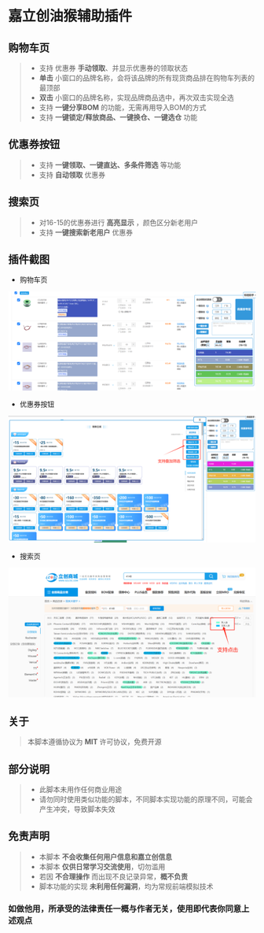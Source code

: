 # 嘉立创油猴辅助插件

## 购物车页

> - 支持 优惠券 __手动领取__、并显示优惠券的领取状态
> - __单击__ 小窗口的品牌名称，会将该品牌的所有现货商品排在购物车列表的最顶部
> - __双击__ 小窗口的品牌名称，实现品牌商品选中，再次双击实现全选
> - 支持 __一键分享BOM__ 的功能，无需再用导入BOM的方式
> - 支持 __一键锁定/释放商品、一键换仓、一键选仓__ 功能
>

## 优惠券按钮

> - 支持 __一键领取、一键直达、多条件筛选__ 等功能
> - 支持 __自动领取__ 优惠券

## 搜索页

> - 对16-15的优惠券进行 __高亮显示__ ，颜色区分新老用户
> - 支持 __一键搜索新老用户__ 优惠券

## 插件截图

- 购物车页

![[购物车页](https://cart.szlcsc.com/cart/display.html)](/assets/cart_page.png)

- 优惠券按钮

![[优惠券页](https://www.szlcsc.com/huodong.html)](/assets/coupon_page_.png)  

- 搜索页

![[搜索页](https://so.szlcsc.com/global.html)](/assets/search_page_.png)

## 关于

> 本脚本遵循协议为 __MIT__ 许可协议，免费开源

## 部分说明

> - 此脚本未用作任何商业用途  
> - 请勿同时使用类似功能的脚本，不同脚本实现功能的原理不同，可能会产生冲突，导致脚本失效  

## 免责声明

> - 本脚本 __不会收集任何用户信息和嘉立创信息__  
> - 本脚本 __仅供日常学习交流使用__，切勿滥用  
> - 若因 __不合理操作__ 而出现不良记录异常，__概不负责__  
> - 脚本功能的实现 __未利用任何漏洞__，均为常规前端模拟技术  

### 如做他用，所承受的法律责任一概与作者无关，使用即代表你同意上述观点
